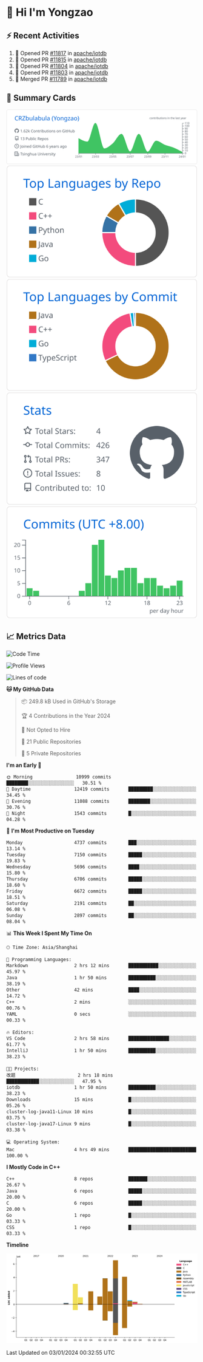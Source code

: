 # 👋 Hi I'm Yongzao

## ⚡ Recent Activities
<!--START_SECTION:activity-->
1. 💪 Opened PR [#11817](https://github.com/apache/iotdb/pull/11817) in [apache/iotdb](https://github.com/apache/iotdb)
2. 💪 Opened PR [#11815](https://github.com/apache/iotdb/pull/11815) in [apache/iotdb](https://github.com/apache/iotdb)
3. 💪 Opened PR [#11804](https://github.com/apache/iotdb/pull/11804) in [apache/iotdb](https://github.com/apache/iotdb)
4. 💪 Opened PR [#11803](https://github.com/apache/iotdb/pull/11803) in [apache/iotdb](https://github.com/apache/iotdb)
5. 🎉 Merged PR [#11789](https://github.com/apache/iotdb/pull/11789) in [apache/iotdb](https://github.com/apache/iotdb)
<!--END_SECTION:activity-->

## 🎑 Summary Cards

[![](https://raw.githubusercontent.com/CRZbulabula/CRZbulabula/main/profile-summary-card-output/github/0-profile-details.svg)](https://github.com/vn7n24fzkq/github-profile-summary-cards)
[![](https://raw.githubusercontent.com/CRZbulabula/CRZbulabula/main/profile-summary-card-output/github/1-repos-per-language.svg)](https://github.com/vn7n24fzkq/github-profile-summary-cards) [![](https://raw.githubusercontent.com/CRZbulabula/CRZbulabula/main/profile-summary-card-output/github/2-most-commit-language.svg)](https://github.com/vn7n24fzkq/github-profile-summary-cards)
[![](https://raw.githubusercontent.com/CRZbulabula/CRZbulabula/main/profile-summary-card-output/github/3-stats.svg)](https://github.com/vn7n24fzkq/github-profile-summary-cards) [![](https://raw.githubusercontent.com/CRZbulabula/CRZbulabula/main/profile-summary-card-output/github/4-productive-time.svg)](https://github.com/vn7n24fzkq/github-profile-summary-cards)

## 📈 Metrics Data

<!--START_SECTION:waka-->
![Code Time](http://img.shields.io/badge/Code%20Time-528%20hrs%2051%20mins-blue)

![Profile Views](http://img.shields.io/badge/Profile%20Views-0-blue)

![Lines of code](https://img.shields.io/badge/From%20Hello%20World%20I%27ve%20Written-24.6%20million%20lines%20of%20code-blue)

**🐱 My GitHub Data** 

> 📦 249.8 kB Used in GitHub's Storage 
 > 
> 🏆 4 Contributions in the Year 2024
 > 
> 🚫 Not Opted to Hire
 > 
> 📜 21 Public Repositories 
 > 
> 🔑 5 Private Repositories 
 > 
**I'm an Early 🐤** 

```text
🌞 Morning                10999 commits       ████████░░░░░░░░░░░░░░░░░   30.51 % 
🌆 Daytime                12419 commits       █████████░░░░░░░░░░░░░░░░   34.45 % 
🌃 Evening                11088 commits       ████████░░░░░░░░░░░░░░░░░   30.76 % 
🌙 Night                  1543 commits        █░░░░░░░░░░░░░░░░░░░░░░░░   04.28 % 
```
📅 **I'm Most Productive on Tuesday** 

```text
Monday                   4737 commits        ███░░░░░░░░░░░░░░░░░░░░░░   13.14 % 
Tuesday                  7150 commits        █████░░░░░░░░░░░░░░░░░░░░   19.83 % 
Wednesday                5696 commits        ████░░░░░░░░░░░░░░░░░░░░░   15.80 % 
Thursday                 6706 commits        █████░░░░░░░░░░░░░░░░░░░░   18.60 % 
Friday                   6672 commits        █████░░░░░░░░░░░░░░░░░░░░   18.51 % 
Saturday                 2191 commits        ██░░░░░░░░░░░░░░░░░░░░░░░   06.08 % 
Sunday                   2897 commits        ██░░░░░░░░░░░░░░░░░░░░░░░   08.04 % 
```


📊 **This Week I Spent My Time On** 

```text
🕑︎ Time Zone: Asia/Shanghai

💬 Programming Languages: 
Markdown                 2 hrs 12 mins       ███████████░░░░░░░░░░░░░░   45.97 % 
Java                     1 hr 50 mins        ██████████░░░░░░░░░░░░░░░   38.19 % 
Other                    42 mins             ████░░░░░░░░░░░░░░░░░░░░░   14.72 % 
C++                      2 mins              ░░░░░░░░░░░░░░░░░░░░░░░░░   00.76 % 
YAML                     0 secs              ░░░░░░░░░░░░░░░░░░░░░░░░░   00.33 % 

🔥 Editors: 
VS Code                  2 hrs 58 mins       ███████████████░░░░░░░░░░   61.77 % 
IntelliJ                 1 hr 50 mins        ██████████░░░░░░░░░░░░░░░   38.23 % 

🐱‍💻 Projects: 
改题                       2 hrs 18 mins       ████████████░░░░░░░░░░░░░   47.95 % 
iotdb                    1 hr 50 mins        ██████████░░░░░░░░░░░░░░░   38.23 % 
Downloads                15 mins             █░░░░░░░░░░░░░░░░░░░░░░░░   05.26 % 
cluster-log-java11-Linux 10 mins             █░░░░░░░░░░░░░░░░░░░░░░░░   03.75 % 
cluster-log-java17-Linux 9 mins              █░░░░░░░░░░░░░░░░░░░░░░░░   03.38 % 

💻 Operating System: 
Mac                      4 hrs 49 mins       █████████████████████████   100.00 % 
```

**I Mostly Code in C++** 

```text
C++                      8 repos             ███████░░░░░░░░░░░░░░░░░░   26.67 % 
Java                     6 repos             █████░░░░░░░░░░░░░░░░░░░░   20.00 % 
C                        6 repos             █████░░░░░░░░░░░░░░░░░░░░   20.00 % 
Go                       1 repo              █░░░░░░░░░░░░░░░░░░░░░░░░   03.33 % 
CSS                      1 repo              █░░░░░░░░░░░░░░░░░░░░░░░░   03.33 % 
```



**Timeline**

![Lines of Code chart](https://raw.githubusercontent.com/CRZbulabula/CRZbulabula/main/assets/bar_graph.png)


 Last Updated on 03/01/2024 00:32:55 UTC
<!--END_SECTION:waka-->

